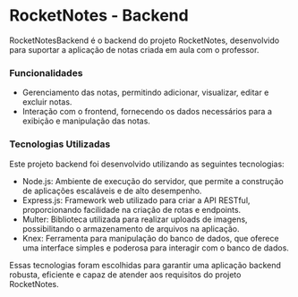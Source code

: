 # RocketNotes - Backend
RocketNotesBackend é o backend do projeto RocketNotes, desenvolvido para suportar a aplicação de notas criada em aula com o professor.

### Funcionalidades
- Gerenciamento das notas, permitindo adicionar, visualizar, editar e excluir notas.
- Interação com o frontend, fornecendo os dados necessários para a exibição e manipulação das notas.
### Tecnologias Utilizadas
Este projeto backend foi desenvolvido utilizando as seguintes tecnologias:

- Node.js: Ambiente de execução do servidor, que permite a construção de aplicações escaláveis e de alto desempenho.
- Express.js: Framework web utilizado para criar a API RESTful, proporcionando facilidade na criação de rotas e endpoints.
- Multer: Biblioteca utilizada para realizar uploads de imagens, possibilitando o armazenamento de arquivos na aplicação.
- Knex: Ferramenta para manipulação do banco de dados, que oferece uma interface simples e poderosa para interagir com o banco de dados.
  
Essas tecnologias foram escolhidas para garantir uma aplicação backend robusta, eficiente e capaz de atender aos requisitos do projeto RocketNotes.
  
